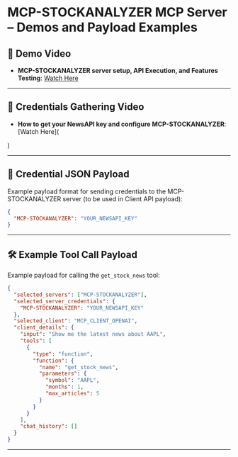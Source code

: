 # MCP-STOCKANALYZER MCP Server – Demos and Payload Examples

## 🎥 Demo Video
- **MCP-STOCKANALYZER server setup, API Execution, and Features Testing**: [Watch Here](https://drive.google.com/file/d/1W54IUuQdH26UNR2E7oSe0aSP_qgbShYO/view?usp=sharing)

---

## 🎥 Credentials Gathering Video
- **How to get your NewsAPI key and configure MCP-STOCKANALYZER**: [Watch Here](
  
  
)

---

## 🔐 Credential JSON Payload
Example payload format for sending credentials to the MCP-STOCKANALYZER server (to be used in Client API payload):
```json
{
  "MCP-STOCKANALYZER": "YOUR_NEWSAPI_KEY"
}
```

---

## 🛠️ Example Tool Call Payload
Example payload for calling the `get_stock_news` tool:
```json
{
  "selected_servers": ["MCP-STOCKANALYZER"],
  "selected_server_credentials": {
    "MCP-STOCKANALYZER": "YOUR_NEWSAPI_KEY"
  },
  "selected_client": "MCP_CLIENT_OPENAI",
  "client_details": {
    "input": "Show me the latest news about AAPL",
    "tools": [
      {
        "type": "function",
        "function": {
          "name": "get_stock_news",
          "parameters": {
            "symbol": "AAPL",
            "months": 1,
            "max_articles": 5
          }
        }
      }
    ],
    "chat_history": []
  }
}
```

--- 